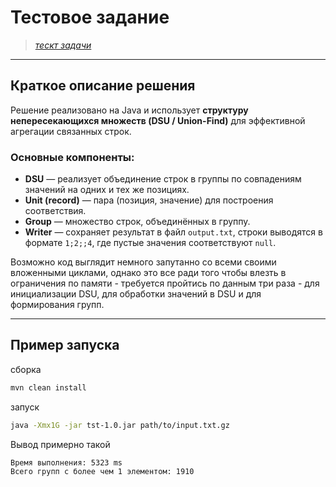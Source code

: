 # Тестовое задание

> _[тескт задачи](https://github.com/PeacockTeam/new-job/blob/master/lng-java.md)_

---

## Краткое описание решения

Решение реализовано на Java и использует **структуру непересекающихся множеств (DSU / Union-Find)** для эффективной агрегации связанных строк.

### Основные компоненты:
- **DSU** — реализует объединение строк в группы по совпадениям значений на одних и тех же позициях.
- **Unit (record)** — пара (позиция, значение) для построения соответствия.
- **Group** — множество строк, объединённых в группу.
- **Writer** — сохраняет результат в файл `output.txt`, строки выводятся в формате `1;2;;4`, где пустые значения соответствуют `null`.

Возможно код выглядит немного запутанно со всеми своими вложенными циклами, однако это все ради того чтобы влезть в ограничения по памяти - требуется пройтись по данным три раза - для инициализации DSU, для обработки значений в DSU и для формирования групп.

---

## Пример запуска

сборка
```bash
mvn clean install
```

запуск
```bash
java -Xmx1G -jar tst-1.0.jar path/to/input.txt.gz
```

Вывод примерно такой 
```
Время выполнения: 5323 ms
Всего групп с более чем 1 элементом: 1910
```
